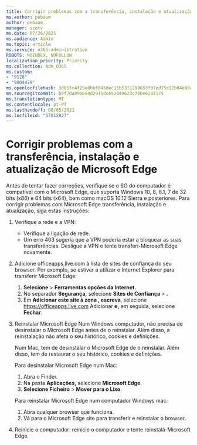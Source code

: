 ```yaml
---
title: Corrigir problemas com a transferência, instalação e atualização de Microsoft Edge
ms.author: pebaum
author: pebaum
manager: scotv
ms.date: 07/26/2021
ms.audience: Admin
ms.topic: article
ms.service: o365-administration
ROBOTS: NOINDEX, NOFOLLOW
localization_priority: Priority
ms.collection: Adm_O365
ms.custom:
- "9128"
- "9004429"
ms.openlocfilehash: 3db5fc4f2be0bbf845dec15b53f1299653f97ed75e12b04e8041de5982f5a74a
ms.sourcegitcommit: b5f7da89a650d2915dc652449623c78be6247175
ms.translationtype: MT
ms.contentlocale: pt-PT
ms.lasthandoff: 08/05/2021
ms.locfileid: "57812827"
---
```

# <a name="fix-problems-with-the-download-installation-and-update-of-microsoft-edge"></a>Corrigir problemas com a transferência, instalação e atualização de Microsoft Edge

Antes de tentar fazer correções, verifique se o SO do computador é compatível com o Microsoft Edge, que suporta Windows 10, 8, 8.1, 7 de 32 bits (x86) e 64 bits (x64), bem como macOS 10.12 Sierra e posteriores. Para corrigir problemas com Microsoft Edge transferência, instalação e atualização, siga estas instruções:

1. Verifique a rede e a VPN:
    - Verifique a ligação de rede.
    - Um erro 403 sugeria que a VPN poderia estar a bloquear as suas transferências. Desligue a VPN e tente transferi-Microsoft Edge novamente.
1. Adicione officeapps.live.com à lista de sites de confiança do seu browser.
    Por exemplo, se estiver a utilizar o Internet Explorer para transferir Microsoft Edge:
    1. **Selecione**  >  **Ferramentas opções da Internet.**
    2. No separador **Segurança,** selecione **Sites de Confiança**  >  **.**
    3. Em **Adicionar este site à zona , escreva**, selecione <https://officeapps.live.com> Adicionar **e,** em seguida, selecione **Fechar**.
1. Reinstalar Microsoft Edge Num Windows computador, não precisa de desinstalar o Microsoft Edge antes de o reinstalar. Além disso, a reinstalação não afeta o seu histórico, cookies e definições.

    Num Mac, tem de desinstalar o Microsoft Edge de o reinstalar. Além disso, tem de restaurar o seu histórico, cookies e definições.

    Para desinstalar Microsoft Edge num Mac:
    1. Abra o Finder.
    2. Na pasta **Aplicações,** selecione **Microsoft Edge**.
    3. **Selecione Ficheiro**  >  **Mover para o Lixo**.

    Para reinstalar Microsoft Edge num computador Windows mac:
    1. Abra qualquer browser que funciona.
    2. Vá para o Microsoft Edge site para transferir e reinstalar o browser.
1. Reinicie o computador: reinicie o computador e tente reinstalá-Microsoft Edge.

